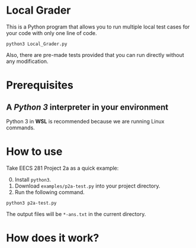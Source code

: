 # Local Grader

This is a Python program that allows you to run multiple local test cases for your code with only one line of code.

```linux
python3 Local_Grader.py
```

Also, there are pre-made tests provided that you can run directly without any modification. 

# Prerequisites

## A ***Python 3*** interpreter in your environment

Python 3 in **WSL** is recommended because we are running Linux commands. 



# How to use

Take EECS 281 Project 2a as a quick example:

0. Install `python3`.
1. Download `examples/p2a-test.py` into your project directory.
2. Run the following command.

```
python3 p2a-test.py
```

The output files will be `*-ans.txt` in the current directory.

# How does it work?

